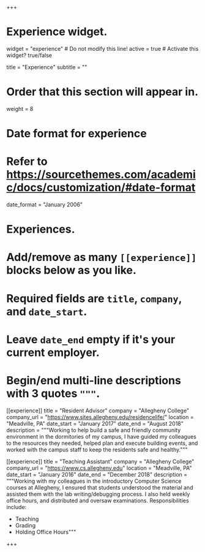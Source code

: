 +++
# Experience widget.
widget = "experience"  # Do not modify this line!
active = true  # Activate this widget? true/false

title = "Experience"
subtitle = ""

# Order that this section will appear in.
weight = 8

# Date format for experience
#   Refer to https://sourcethemes.com/academic/docs/customization/#date-format
date_format = "January 2006"

# Experiences.
#   Add/remove as many `[[experience]]` blocks below as you like.
#   Required fields are `title`, `company`, and `date_start`.
#   Leave `date_end` empty if it's your current employer.
#   Begin/end multi-line descriptions with 3 quotes `"""`.
[[experience]]
  title = "Resident Advisor"
  company = "Allegheny College"
  company_url = "https://www.sites.allegheny.edu/residencelife/"
  location = "Meadville, PA"
  date_start = "January 2017"
  date_end = "August 2018"
  description = """Working to help build a safe and friendly community environment in the dormitories of my campus,
  I have guided my colleagues to the resources they needed, helped plan and execute building events, and worked with
  the campus staff to keep the residents safe and healthy."""

[[experience]]
  title = "Teaching Assistant"
  company = "Allegheny College"
  company_url = "https://www.cs.allegheny.edu"
  location = "Meadville, PA"
  date_start = "January 2016"
  date_end = "December 2018"
  description = """Working with my colleagues in the introductory Computer Science courses at Allegheny, I ensured that
  students understood the material and assisted them with the lab writing/debugging process. I also
  held weekly office hours, and distributed and oversaw examinations.
  Responsibilities include:

  * Teaching
  * Grading
  * Holding Office Hours"""

+++
